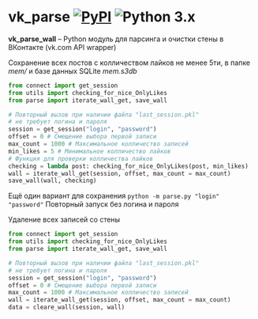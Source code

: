 # vk_parse [![PyPI](https://img.shields.io/pypi/v/vk_api.svg)](https://pypi.org/project/vk_api/) ![Python 3.x](https://img.shields.io/pypi/pyversions/vk_api.svg)
**vk_parse_wall** – Python модуль для парсинга и очистки стены в ВКонтакте (vk.com API wrapper)

Сохранение всех постов c колличеством лайков не менее 5ти, в папке *mem/* и базе данных SQLite *mem.s3db*
```python
from connect import get_session
from utils import checking_for_nice_OnlyLikes
from parse import iterate_wall_get, save_wall

# Повторный вызов при наличии файла "last_session.pkl"
# не требует логина и пароля
session = get_session("login", "password")
offset = 0 # Смещение выбора первой записи
max_count = 1000 # Максимальное колличество записей
min_likes = 5 # Минимальное колличество лайков
# Функция для проверки колличества лайков
checking = lambda post: checking_for_nice_OnlyLikes(post, min_likes)
wall = iterate_wall_get(session, offset, max_count = max_count)
save_wall(wall, checking)
```
Ещё один вариант для сохранения
```python -m parse.py "login" "password"```
Повторный запуск без логина и пароля

Удаление всех записей со стены
```python
from connect import get_session
from utils import checking_for_nice_OnlyLikes
from parse import iterate_wall_get, save_wall

# Повторный вызов при наличии файла "last_session.pkl"
# не требует логина и пароля
session = get_session("login", "password")
offset = 0 # Смещение выбора первой записи
max_count = 1000 # Максимальное колличество записей
wall = iterate_wall_get(session, offset, max_count = max_count)
data = cleare_wall(session, wall)
```
